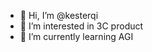 - 👋 Hi, I’m @kesterqi
- 👀 I’m interested in 3C product
- 🌱 I’m currently learning AGI
  

<!---
kesterqi/kesterqi is a ✨ special ✨ repository because its `README.md` (this file) appears on your GitHub profile.
You can click the Preview link to take a look at your changes.
--->

